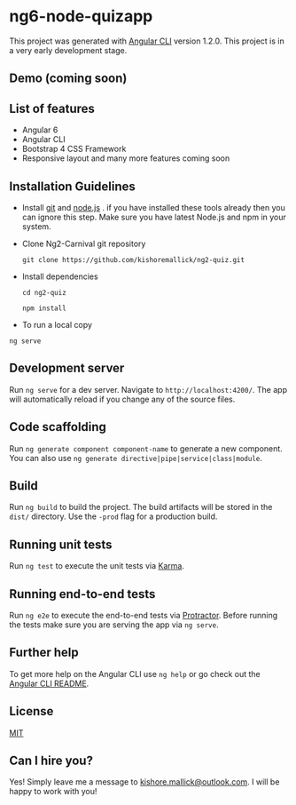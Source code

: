 # ng6-node-quizapp



This project was generated with [Angular CLI](https://github.com/angular/angular-cli) version 1.2.0. This project is in a very early development stage.

## Demo (coming soon)


## List of features

* Angular 6
* Angular CLI
* Bootstrap 4 CSS Framework
* Responsive layout
 and many more features coming soon

## Installation Guidelines
* Install [git](https://git-scm.com/) and [node.js](https://nodejs.org/en/) . if you have installed these tools already then you can ignore this step. Make sure you have latest Node.js and npm in your system.
* Clone Ng2-Carnival git repository

    `git clone https://github.com/kishoremallick/ng2-quiz.git`
    
* Install dependencies

    `cd ng2-quiz`
    
    `npm install`

* To run a local copy 

 `ng serve`

## Development server

Run `ng serve` for a dev server. Navigate to `http://localhost:4200/`. The app will automatically reload if you change any of the source files.

## Code scaffolding

Run `ng generate component component-name` to generate a new component. You can also use `ng generate directive|pipe|service|class|module`.

## Build

Run `ng build` to build the project. The build artifacts will be stored in the `dist/` directory. Use the `-prod` flag for a production build.

## Running unit tests

Run `ng test` to execute the unit tests via [Karma](https://karma-runner.github.io).

## Running end-to-end tests

Run `ng e2e` to execute the end-to-end tests via [Protractor](http://www.protractortest.org/).
Before running the tests make sure you are serving the app via `ng serve`.

## Further help

To get more help on the Angular CLI use `ng help` or go check out the [Angular CLI README](https://github.com/angular/angular-cli/blob/master/README.md).

## License

[MIT](https://github.com/kishoremallick/ng2-carnival/blob/master/LICENSE)

## Can I hire you?

Yes! Simply leave me a message to kishore.mallick@outlook.com. I will be happy to work with you!
